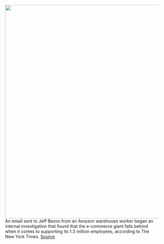 <img src='https://cdn.vox-cdn.com/thumbor/1Bsz93bzT-Cdl-1mwh8404o6XnE=/0x0:640x423/1200x800/filters:focal(269x161:371x263)/cdn.vox-cdn.com/uploads/chorus_image/image/70044266/amazon-event-2012-_1145.0.jpg' width='700px' /><br/>
An email sent to Jeff Bezos from an Amazon warehouse worker began an internal investigation that found that the e-commerce giant falls behind when it comes to supporting its 1.3 million employees, according to The New York Times.
<a href='https://www.theverge.com/2021/10/25/22745029/amazon-warehouse-hr-new-york-times'> Source <a/>